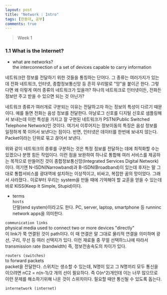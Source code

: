 ```yaml
---
layout: post
title: "Network : Intro"
tags: [한동대, 공부]
comments: true
---
```


> Week 1  

### 1.1 What is the Internet?  
- what are networks?  
the interconnection of a set of devices capable to carry information  

네트워크란 정보를 전달하기 위한 것들을 통칭하는 단어다. 그 종류는 여러가지가 있는데 전화 네트워크, 인터넷, 종합정보통신망 등 흔히 우리말로 "망"을 붙이곤 한다. 그렇다면 왜 이렇게 여러 종류의 네트워크가 있을까? 하나의 네트워크로 인터넷이든, 전화든 정보만 주고 받을 수 있으면 되는 것 아닌가?  

네트워크 종류가 여러개로 구분되는 이유는 전달하고자 하는 정보의 특성이 다르기 때문이다. 예를 들면 전화는 음성 정보를 전달한다. 아날로그 신호를 디지털 신호로 샘플링해서 보내는데 이런 특성을 가지고 잘 구현된 네트워크가 PSTN(Public Switched Telephone Network)인 것이다. 여기서 이루어지는 정보이동의 특징은 음성 정보를 일정하게 쭉 이어서 보낸다는 점이다. 반면, 인터넷은 데이터를 한번에 보내지 않는다. Packet이라는 단위로 묶고 끊어서 보낸다.  

위와 같이 네트워크의 종류를 구분하는 것은 특정 정보를 전달하는 데에 최적화할 수는 있겠으나 분명 힘든 작업이다. 이런 점을 보완하여 하나로 통합해 여러 서비스를 제공하는 목적으로 만들어진 것이 종합정보통신망(Integrated Services Digital Network)이다. 여기엔 N-ISDN(Narrowband)과 B-ISDN(Broadband)이 있는데 후자는 말 그대로 통합서비스를 광대역에 설치하는 이상적이고, 비싸고, 복잡한 꿈의 망이었다. 그래서 사라졌다.. 이로부터 우리는 system을 만들 때에 기억해야 할 교훈을 얻을 수 있는데 바로 KISS(Keep It Simple, Stupid)이다.  

- terms  
`hosts`  
단말(end system)이라고도 한다. PC, server, laptop, smartphone 등 runninc network apps을 의미한다.  

`communication links`  
physical media used to connect two or more devices "directly"  
이 link가 쭉 연결된 것이 path이다. 이 때 연결은 말 그대로 물리적 연결을 의미하며 광선, 구리, 무선 등 여러 선택지가 있다. 이런 재료들 중 무얼 선택하느냐에 따라서 transmission rate (bandwidth) 즉, 정보전송속도의 차이가 있다.  

`routers (switches)`  
to forward packets  
packet을 전달한다. 스위치는 생소할 수 있는데, N명이 있고 그 N명끼리 모두 통신을 이으려면 nC2 = n(n-1)/2 개의 선이 필요하다. 즉 O(n^2)개인데 이는 너무 많으므로 이런 문제를 해소하기위해 나온 것이 스위치이다. 필요할 때만 통신될 수 있도록 돕는다.  

`internetwork (internet)`  
